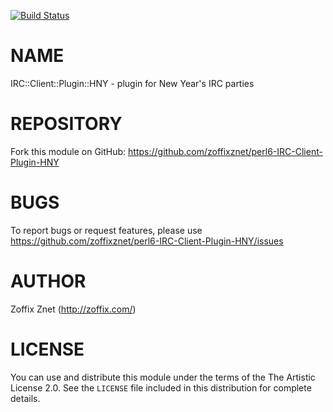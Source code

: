 [![Build Status](https://travis-ci.org/zoffixznet/perl6-IRC-Client-Plugin-HNY.svg)](https://travis-ci.org/zoffixznet/perl6-IRC-Client-Plugin-HNY)

# NAME

IRC::Client::Plugin::HNY - plugin for New Year's IRC parties

# REPOSITORY

Fork this module on GitHub:
https://github.com/zoffixznet/perl6-IRC-Client-Plugin-HNY

# BUGS

To report bugs or request features, please use
https://github.com/zoffixznet/perl6-IRC-Client-Plugin-HNY/issues

# AUTHOR

Zoffix Znet (http://zoffix.com/)

# LICENSE

You can use and distribute this module under the terms of the
The Artistic License 2.0. See the `LICENSE` file included in this
distribution for complete details.
